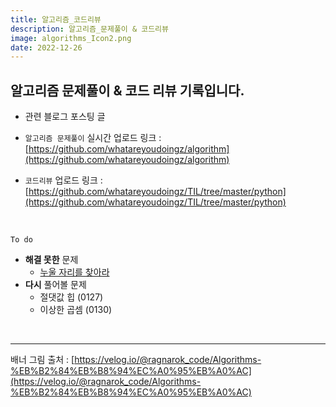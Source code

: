 ```yaml
---
title: 알고리즘_코드리뷰
description: 알고리즘_문제풀이 & 코드리뷰
image: algorithms_Icon2.png
date: 2022-12-26
---
```


## 알고리즘 문제풀이 & 코드 리뷰  기록입니다.
- 관련 블로그 포스팅 글

- `알고리즘 문제풀이` 실시간 업로드 링크 : [https://github.com/whatareyoudoingz/algorithm](https://github.com/whatareyoudoingz/algorithm)
- `코드리뷰` 업로드 링크 : [https://github.com/whatareyoudoingz/TIL/tree/master/python](https://github.com/whatareyoudoingz/TIL/tree/master/python)

<br/>

`To do`
- **해결 못한** 문제
    - [누울 자리를 찾아라](https://www.acmicpc.net/problem/1652)
- **다시** 풀어볼 문제
    - 절댓값 힙 (0127)
    - 이상한 곱셈 (0130)

<br/>


------
배너 그림 출처 : [https://velog.io/@ragnarok_code/Algorithms-%EB%B2%84%EB%B8%94%EC%A0%95%EB%A0%AC](https://velog.io/@ragnarok_code/Algorithms-%EB%B2%84%EB%B8%94%EC%A0%95%EB%A0%AC)

